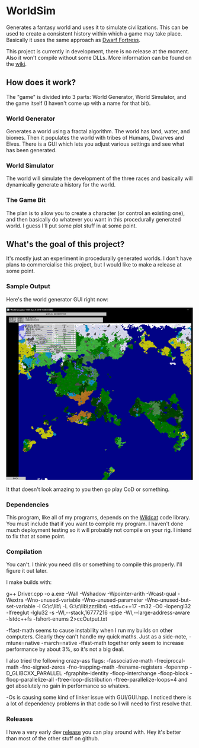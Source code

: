 # WorldSim
Generates a fantasy world and uses it to simulate civilizations. This can be used to create a consistent history within which a game may take place. Basically it uses the same approach as [Dwarf Fortress](http://www.bay12games.com/dwarves/).

This project is currently in development, there is no release at the moment. Also it won't compile without some DLLs. More information can be found on the [wiki](https://github.com/RyanBabij/WorldSim/wiki).

## How does it work?

The "game" is divided into 3 parts: World Generator, World Simulator, and the game itself (I haven't come up with a name for that bit).

### World Generator

Generates a world using a fractal algorithm. The world has land, water, and biomes. Then it populates the world with tribes of Humans, Dwarves and Elves. There is a GUI which lets you adjust various settings and see what has been generated.

### World Simulator

The world will simulate the development of the three races and basically will dynamically generate a history for the world.

### The Game Bit

The plan is to allow you to create a character (or control an existing one), and then basically do whatever you want in this procedurally generated world. I guess I'll put some plot stuff in at some point.

## What's the goal of this project?

It's mostly just an experiment in procedurally generated worlds. I don't have plans to commercialise this project, but I would like to make a release at some point.

### Sample Output

Here's the world generator GUI right now:

![Screenshot of WorldGen](https://raw.githubusercontent.com/RyanBabij/WorldSim/master/doc/2018-06-26-Example01.png)

It that doesn't look amazing to you then go play CoD or something.

### Dependencies

This program, like all of my programs, depends on the [Wildcat](https://github.com/RyanBabij/Wildcat) code library. You must include that if you want to compile my program. I haven't done much deployment testing so it will probably not compile on your rig. I intend to fix that at some point.

### Compilation

You can't. I think you need dlls or something to compile this properly. I'll figure it out later.

I make builds with:

g++ Driver.cpp  -o a.exe -Wall -Wshadow -Wpointer-arith -Wcast-qual -Wextra -Wno-unused-variable -Wno-unused-parameter -Wno-unused-but-set-variable -I G:\c\lib\ -L G:\c\lib\zzzlibs\ -std=c++17 -m32 -O0 -lopengl32 -lfreeglut -lglu32 -s -Wl,--stack,16777216 -pipe -Wl,--large-address-aware -lstdc++fs -fshort-enums 2>ccOutput.txt

-ffast-math seems to cause instability when I run my builds on other computers. Clearly they can't handle my quick maths. Just as a side-note, -mtune=native -march=native -ffast-math together only seem to increase performance by about 3%, so it's not a big deal.

I also tried the following crazy-ass flags: -fassociative-math -freciprocal-math -fno-signed-zeros -fno-trapping-math -frename-registers -fopenmp -D_GLIBCXX_PARALLEL -fgraphite-identity -floop-interchange -floop-block -floop-parallelize-all -ftree-loop-distribution -ftree-parallelize-loops=4 and got absolutely no gain in performance so whatevs.

-Os is causing some kind of linker issue with GUI/GUI.hpp. I noticed there is a lot of dependency problems in that code so I will need to first resolve that.

### Releases

I have a very early dev [release](https://github.com/RyanBabij/WorldSim/releases) you can play around with. Hey it's better than most of the other stuff on github.
